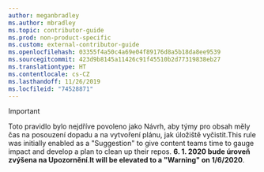 ```yaml
---
author: meganbradley
ms.author: mbradley
ms.topic: contributor-guide
ms.prod: non-product-specific
ms.custom: external-contributor-guide
ms.openlocfilehash: 03355f4a50c4a69e04f89176d8a5b18da8ee9539
ms.sourcegitcommit: 423d9b8145a11426c91f45510b2d77319838eb27
ms.translationtype: HT
ms.contentlocale: cs-CZ
ms.lasthandoff: 11/26/2019
ms.locfileid: "74528871"
---
```

> [!IMPORTANT]
> <span data-ttu-id="fd071-101">Toto pravidlo bylo nejdříve povoleno jako Návrh, aby týmy pro obsah měly čas na posouzení dopadu a na vytvoření plánu, jak úložiště vyčistit.</span><span class="sxs-lookup"><span data-stu-id="fd071-101">This rule was initially enabled as a "Suggestion" to give content teams time to gauge impact and develop a plan to clean up their repos.</span></span> <span data-ttu-id="fd071-102">**6. 1. 2020 bude úroveň zvýšena na Upozornění**.</span><span class="sxs-lookup"><span data-stu-id="fd071-102">**It will be elevated to a "Warning" on 1/6/2020**.</span></span>
